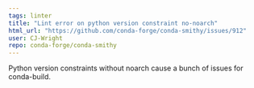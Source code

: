 ```yaml
---
tags: linter
title: "Lint error on python version constraint no-noarch"
html_url: "https://github.com/conda-forge/conda-smithy/issues/912"
user: CJ-Wright
repo: conda-forge/conda-smithy
---
```


Python version constraints without noarch cause a bunch of issues for conda-build. 